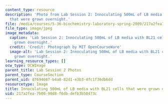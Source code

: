 ```yaml
---
content_type: resource
description: 'Photo from Lab Session 2: Innoculating 500mL of LB media with BL21 cells
  that were grown overnight.'
file: /media/courses/5-36-biochemistry-laboratory-spring-2009/217a2fea7b0090d8f6dbdefb3b50473c_Lab2_1.jpg
file_type: image/jpeg
image_metadata:
  caption: 'Lab Session 2: Innoculating 500mL of LB media with BL21 cells that were
    grown overnight.'
  credit: 'Credit: Photograph by MIT OpenCourseWare'
  image-alt: 'Lab Session 2: Innoculating 500mL of LB media with BL21 cells that were
    grown overnight.'
learning_resource_types: []
ocw_type: OCWImage
parent_title: Lab Session 2 Photos
parent_type: CourseSection
parent_uid: d7694667-b4a8-82d1-e3b3-4fc1f36db6dd
resourcetype: Image
title: Innoculating 500mL of LB media with BL21 cells that were grown overnight
uid: 217a2fea-7b00-90d8-f6db-defb3b50473c
---
```

